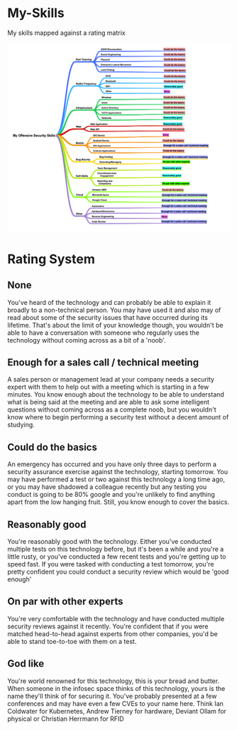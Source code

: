 # My-Skills
My skills mapped against a rating matrix

![MySkills](My%20Skills%20Matrix.png?raw=true "Title")



# Rating System

## None
You've heard of the technology and can probably be able to explain it broadly to a non-technical person. You may have used it and also may of read about some of the security issues that have occurred during its lifetime. That's about the limit of your knowledge though, you wouldn't be able to have a conversation with someone who regularly uses the technology without coming across as a bit of a 'noob'.

## Enough for a sales call / technical meeting
A sales person or management lead at your company needs a security expert with them to help out with a meeting which is starting in a few minutes. You know enough about the technology to be able to understand what is being said at the meeting and are able to ask some intelligent questions without coming across as a complete noob, but you wouldn't know where to begin performing a security test without a decent amount of studying.

## Could do the basics
An emergency has occurred and you have only three days to perform a security assurance exercise against the technology, starting tomorrow. You may have performed a test or two against this technology a long time ago, or you may have shadowed a colleague recently but any testing you conduct is going to be 80% google and you're unlikely to find anything apart from the low hanging fruit. Still, you know enough to cover the basics.

## Reasonably good
You're reasonably good with the technology. Either you've conducted multiple tests on this technology before, but it's been a while and you're a little rusty, or you've conducted a few recent tests and you're getting up to speed fast. If you were tasked with conducting a test tomorrow, you're pretty confident you could conduct a security review which would be 'good enough'

## On par with other experts
You're very comfortable with the technology and have conducted multiple security reviews against it recently. You're confident that if you were matched head-to-head against experts from other companies, you'd be able to stand toe-to-toe with them on a test.

## God like
You're world renowned for  this technology, this is your bread and butter. When someone in the infosec space thinks of this technology, yours is the name they'll think of for securing it. You've probably presented at a few conferences and may have even a few CVEs to your name here. Think Ian Coldwater for Kubernetes,  Andrew Tierney for hardware, Deviant Ollam for physical or Christian Herrmann for RFID


